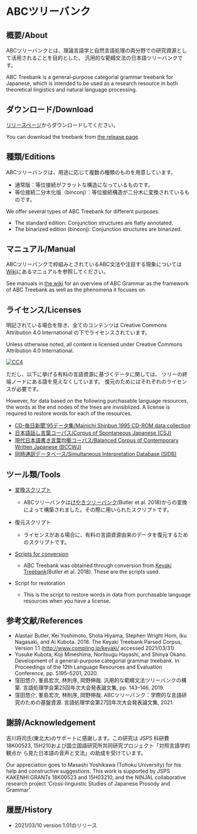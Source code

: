 # ABCツリーバンク

## 概要/About
ABCツリーバンクとは、理論言語学と自然言語処理の両分野での研究資源として活用されることを目的とした、
汎用的な範疇文法の日本語ツリーバンクです。

ABC Treebank is a general-purpose categorial grammar treebank for Japanese,
which is intended to be used as a research resource in both theoretical lingistics and natural language processing.


## ダウンロード/Download
[リリースページ](https://github.com/ABCTreebank/ABCTreebank/releases)からダウンロードしてください。

You can download the treebank from [the release page](https://github.com/ABCTreebank/ABCTreebank/releases).

## 種類/Editions
ABCツリーバンクは、用途に応じて複数の種類のものを用意しています。

- 通常版：等位接続がフラットな構造になっているものです。
- 等位接続二分木化版（binconj）：等位接続構造が二分木に変換されているものです。

We offer several types of ABC Treebank for different purposes.

- The standard edition: Conjunction structures are flatly annotated.
- The binarized edition (binconj): Conjunction structures are binarized.

## マニュアル/Manual
ABCツリーバンクで枠組みとされているABC文法や注目する現象については[Wiki](https://github.com/ABCTreebank/ABCTreebank/wiki)にあるマニュアルを参照してください。

See manuals in [the wiki](https://github.com/ABCTreebank/ABCTreebank/wiki) for an overview of ABC Grammar as the framework of ABC Treebank
as well as the phenomena it focuses on.

## ライセンス/Licenses
明記されている場合を除き、全てのコンテンツは Creative Commons Attribution 4.0 International の下でライセンスされています。

Unless otherwise noted, all content is licensed under Creative Commons Attribution 4.0 International.

[![CC4](https://licensebuttons.net/l/by/4.0/88x31.png)](https://creativecommons.org/licenses/by/4.0/)

ただし、以下に挙げる有料の言語資源に基づくデータに関しては、
ツリーの終端ノードにある語を見えなくしています。
復元のためにはそれぞれのライセンスが必要です。

However, for data based on the following purchasable language resources,
the words at the end nodes of the trees are invisiblized.
A license is required to restore words for each of the resources.

- [CD-毎日新聞'95データ集/Mainichi Shinbun 1995 CD-ROM data collection](https://www.nichigai.co.jp/sales/mainichi/mainichi-data.html)
- [日本語話し言葉コーパス/Corpus of Spontaneous Japanese (CSJ)](https://pj.ninjal.ac.jp/corpus_center/csj/)
- [現代日本語書き言葉均衡コーパス/Balanced Corpus of Contemporary Written Japanese (BCCWJ)](https://pj.ninjal.ac.jp/corpus_center/bccwj/)
- [同時通訳データベース/Simultaneous Interpretation Database (SIDB)](http://sidb.jp/)


## ツール類/Tools
- [変換スクリプト](https://github.com/ABCTreebank/ABCT-toolkit)
    - ABCツリーバンクは[けやきツリーバンク](http://www.compling.jp/keyaki/)(Butler et al. 2018)からの変換によって構築されました。その際に用いられたスクリプトです。
- 復元スクリプト
    - ライセンスがある場合に、有料の言語資源由来のデータを復元するためのスクリプトです。

- [Scripts for conversion](https://github.com/ABCTreebank/ABCT-toolkit)
    - ABC Treebank was obtained through conversion from [Keyaki Treebank](http://www.compling.jp/keyaki/)(Butler et al. 2018). These are the scripts used.
- Script for restoration
    - This is the script to restore words in data from purchasable language resources when you have a license.


## 参考文献/References

- Alastair Butler, Kei Yoshimoto, Shota Hiyama, Stephen Wright Horn, Iku Nagasaki, and Ai Kubota. 2018. The Keyaki Treebank Parsed Corpus, Version 1.1 (http://www.compling.jp/keyaki/ accessed 2021/03/31)
- Yusuke Kubota, Koji Mineshima, Noritsugu Hayashi, and Shinya Okano. Development of a general-purpose categorial grammar treebank. In Proceedings of the 12th Language Resources and Evaluation Conference, pp. 5195–5201, 2020.
- 窪田悠介, 峯島宏次, 林則序, 岡野伸哉. 汎用的な範疇文法ツリーバンクの構築. 言語処理学会第25回年次大会発表論文集, pp. 143–146, 2019.
- 窪田悠介, 峯島宏次, 林則序, 岡野伸哉. ABCツリーバンク：学際的な言語研究のための基盤資源. 言語処理学会第27回年次大会発表論文集, 2021.

## 謝辞/Acknowledgement
吉川将司氏(東北大)のサポートに感謝します。この研究は JSPS 科研費 18K00523, 15H210および国立国語研究所共同研究プロジェクト「対照言語学的観点か
ら見た日本語の音声と文法」の助成を受けています。


Our appreciation goes to Masashi Yoshikawa (Tohoku University) for his help and constructive suggestions. This work is supported by JSPS KAKENHI GRANTs 18K00523 and 15H03210, and the NINJAL collaborative research project ‘Cross-linguistic Studies of Japanese Prosody and Grammar’.

## 履歴/History
- 2021/03/10 version 1.01のリリース
